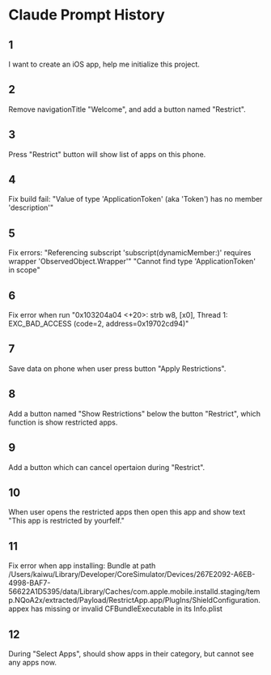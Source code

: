 # Claude Prompt History
## 1
I want to create an iOS app, help me initialize this project.

## 2
Remove navigationTitle "Welcome", and add a button named "Restrict".

## 3
Press "Restrict" button will show list of apps on this phone.

## 4
Fix build fail: "Value of type 'ApplicationToken' (aka 'Token<Application>') has no member 'description'"

## 5
Fix errors:
"Referencing subscript 'subscript(dynamicMember:)' requires wrapper 'ObservedObject<AppStore>.Wrapper'"
"Cannot find type 'ApplicationToken' in scope"

## 6
Fix error when run
"0x103204a04 <+20>: strb   w8, [x0], Thread 1: EXC_BAD_ACCESS (code=2, address=0x19702cd94)"

## 7
Save data on phone when user press button "Apply Restrictions".

## 8
Add a button named "Show Restrictions" below the button "Restrict", which function is show restricted apps.

## 9
Add a button which can cancel opertaion during "Restrict".

## 10
When user opens the restricted apps then open this app and show text "This app is restricted by yourfelf."

## 11
Fix error when app installing:
Bundle at path /Users/kaiwu/Library/Developer/CoreSimulator/Devices/267E2092-A6EB-4998-BAF7-56622A1D5395/data/Library/Caches/com.apple.mobile.installd.staging/temp.NQoA2x/extracted/Payload/RestrictApp.app/PlugIns/ShieldConfiguration.appex has missing or invalid CFBundleExecutable in its Info.plist

## 12
During "Select Apps", should show apps in their category, but cannot see any apps now.

